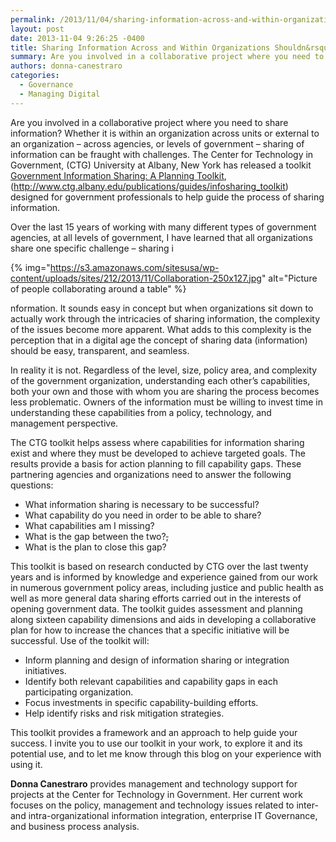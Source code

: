 ```yaml
---
permalink: /2013/11/04/sharing-information-across-and-within-organizations-shouldnt-be-challenging/
layout: post
date: 2013-11-04 9:26:25 -0400
title: Sharing Information Across and Within Organizations Shouldn&rsquo;t Be Challenging!
summary: Are you involved in a collaborative project where you need to share information? Whether it is within an organization across units or external to an organization &ndash; across agencies, or levels of government &ndash; sharing of information can be fraught with challenges.&nbsp; The Center for Technology in Government,&nbsp;(CTG) University at Albany, New York has released
authors: donna-canestraro
categories:
  - Governance
  - Managing Digital
---
```


<p style="text-align: left">
  Are you involved in a collaborative project where you need to share information? Whether it is within an organization across units or external to an organization – across agencies, or levels of government – sharing of information can be fraught with challenges. The Center for Technology in Government, (CTG) University at Albany, New York has released a toolkit <a href="http://www.ctg.albany.edu/publications/guides/infosharing_toolkit">Government Information Sharing: A Planning Toolkit</a>, (<a href="http://www.ctg.albany.edu/publications/guides/infosharing_toolkit">http://www.ctg.albany.edu/publications/guides/infosharing_toolkit</a>) designed for government professionals to help guide the process of sharing information.
</p>

Over the last 15 years of working with many different types of government agencies, at all levels of government, I have learned that all organizations share one specific challenge – sharing i

{% img="https://s3.amazonaws.com/sitesusa/wp-content/uploads/sites/212/2013/11/Collaboration-250x127.jpg" alt="Picture of people collaborating around a table" %}

nformation. It sounds easy in concept but when organizations sit down to actually work through the intricacies of sharing information, the complexity of the issues become more apparent. What adds to this complexity is the perception that in a digital age the concept of sharing data (information) should be easy, transparent, and seamless.

In reality it is not.  Regardless of the level, size, policy area, and complexity of the government organization, understanding each other&#8217;s capabilities, both your own and those with whom you are sharing the process becomes less problematic. Owners of the information must be willing to invest time in understanding these capabilities from a policy, technology, and management perspective.

The CTG toolkit helps assess where capabilities for information sharing exist and where they must be developed to achieve targeted goals. The results provide a basis for action planning to fill capability gaps. These partnering agencies and organizations need to answer the following questions:

  * What information sharing is necessary to be successful?
  * What capability do you need in order to be able to share?
  * What capabilities am I missing?
  * What is the gap between the two?<span style="text-decoration: line-through">,</span>
  * What is the plan to close this gap?

This toolkit is based on research conducted by CTG over the last twenty years and is informed by knowledge and experience gained from our work in numerous government policy areas, including justice and public health as well as more general data sharing efforts carried out in the interests of opening government data. The toolkit guides assessment and planning along sixteen capability dimensions and aids in developing a collaborative plan for how to increase the chances that a specific initiative will be successful. Use of the toolkit will:

  * Inform planning and design of information sharing or integration initiatives.
  * Identify both relevant capabilities and capability gaps in each participating organization.
  * Focus investments in specific capability-building efforts.
  * Help identify risks and risk mitigation strategies.

This toolkit provides a framework and an approach to help guide your success. I invite you to use our toolkit in your work, to explore it and its potential use, and to let me know through this blog on your experience with using it.

**Donna Canestraro** provides management and technology support for projects at the Center for Technology in Government. Her current work focuses on the policy, management and technology issues related to inter- and intra-organizational information integration, enterprise IT Governance, and business process analysis.